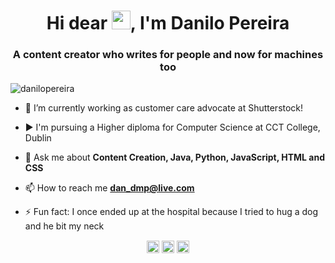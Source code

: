 <h1 align="center">Hi dear <img src="https://raw.githubusercontent.com/kaueMarques/kaueMarques/master/hi.gif" width="30px">, I'm Danilo Pereira</h1>
<h3 align="center">A content creator who writes for people and now for machines too </h3>
<p align="left"> <img src="https://komarev.com/ghpvc/?username=danilo-dmp" alt="danilopereira" /> </p>

- 🔭 I’m currently working as customer care advocate at Shutterstock!

- ▶️ I'm pursuing a Higher diploma for Computer Science at CCT College, Dublin

- 💬 Ask me about **Content Creation, Java, Python, JavaScript, HTML and CSS**

- 📫 How to reach me **dan_dmp@live.com**

- ⚡ Fun fact: I once ended up at the hospital because I tried to hug a dog and he bit my neck


<p align="center">
<a href="https://linkedin.com/in/danilo-de-melo-pereira" target="blank"><img align="center" src="https://cdn.jsdelivr.net/npm/simple-icons@3.0.1/icons/linkedin.svg" alt="danilo" height="20" width="20" /></a>
<a href="https://fb.com/danilo.d.pereira" target="blank"><img align="center" src="https://cdn.jsdelivr.net/npm/simple-icons@3.0.1/icons/facebook.svg" alt="danilo" height="20" width="20" /></a>
<a href="https://instagram.com/daniloo.dmp" target="blank"><img align="center" src="https://cdn.jsdelivr.net/npm/simple-icons@3.0.1/icons/instagram.svg" alt="danilo" height="20" width="20" /></a>
</p>

<!--
**maykbrito/maykbrito** is a ✨ _special_ ✨ repository because its `README.md` (this file) appears on your GitHub profile.

Here are some ideas to get you started:

- 🔭 I’m currently working on ...
- 🌱 I’m currently learning ...
- 👯 I’m looking to collaborate on ...
- 🤔 I’m looking for help with ...
- 💬 Ask me about ...
- 📫 How to reach me: ...
- 😄 Pronouns: ...
- ⚡ Fun fact: ...
-->
